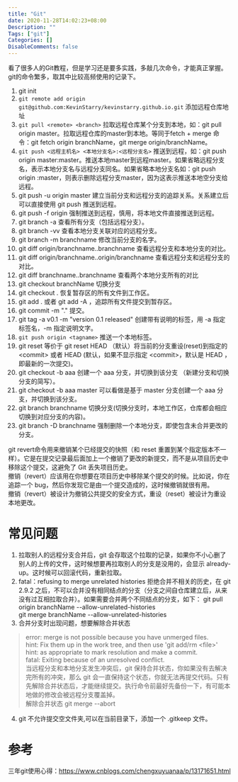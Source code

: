 ```yaml
---
title: "Git"
date: 2020-11-28T14:02:23+08:00
Description: ""
Tags: ["git"]
Categories: []
DisableComments: false
---
```

看了很多人的Git教程，但是学习还是要多实践，多敲几次命令，才能真正掌握。<!--more-->git的命令繁多，取其中比较高频使用的记录下。  

1. git init 
2. ```git remote add origin git@github.com:KevinStarry/kevinstarry.github.io.git``` 添加远程仓库地址
3. ```git pull <remote> <branch>``` 拉取远程仓库某个分支到本地，如：git pull origin master。拉取远程仓库的master到本地。等同于fetch + merge 命令：git fetch origin branchName，git merge origin/branchName。
4. ```git push <远程主机名> <本地分支名>:<远程分支名>``` 推送到远程，如：git push origin master:master。推送本地master到远程master。如果省略远程分支名，表示本地分支名与远程分支同名。如果省略本地分支名如：git push origin :master，则表示删除远程分支master，因为这表示推送本地空分支给远程。  
5. git push -u origin master 建立当前分支和远程分支的追踪关系。关系建立后可以直接使用 git push 推送到远程。
6. git push -f origin 强制推送到远程，慎用，将本地文件直接推送到远程。
7. git branch -a 查看所有分支（包括远程分支）。
8. git branch -vv 查看本地分支关联对应的远程分支。
9. git branch -m branchname 修改当前分支的名字。
10. git diff origin/branchname..branchname 查看远程分支和本地分支的对比。
11. git diff origin/branchname..origin/branchname  查看远程分支和远程分支的对比。
12. git diff branchname..branchname 查看两个本地分支所有的对比
13. git checkout branchName 切换分支
14. git checkout . 恢复暂存区的所有文件到工作区。
15. git add . 或者 git add -A ，追踪所有文件提交到暂存区。
16. git commit -m "." 提交。
17. git tag -a v0.1 -m "version 0.1 released"  创建带有说明的标签，用 -a 指定标签名，-m 指定说明文字。
18. ```git push origin <tagname>``` 推送一个本地标签。
19. git reset 等价于 git reset HEAD （默认）将当前的分支重设(reset)到指定的\<commit> 或者 HEAD (默认，如果不显示指定 \<commit>，默认是 HEAD ，即最新的一次提交)。
20. git checkout -b aaa 创建一个 aaa 分支，并切换到该分支 （新建分支和切换分支的简写）。
21. git checkout -b aaa master  可以看做是基于 master 分支创建一个 aaa 分支，并切换到该分支。
22. git branch branchname 切换分支(切换分支时，本地工作区，仓库都会相应切换到对应分支的内容)。
23. git branch -D branchname 强制删除一个本地分支，即使包含未合并更改的分支。

git revert命令用来撤销某个已经提交的快照（和 reset 重置到某个指定版本不一样）。它是在提交记录最后面加上一个撤销了更改的新提交，而不是从项目历史中移除这个提交，这避免了 Git 丢失项目历史。  
撤销（revert）应该用在你想要在项目历史中移除某个提交的时候。比如说，你在追踪一个 bug，然后你发现它是由一个提交造成的，这时候撤销就很有用。  
撤销（revert）被设计为撤销公共提交的安全方式，重设（reset）被设计为重设本地更改。

# 常见问题
1. 拉取别人的远程分支合并后，git 会存取这个拉取的记录，如果你不小心删了别人的上传的文件，这时候想要再拉取别人的分支是没用的，会显示 already-up。这时候可以回滚代码，重新拉取。
2. fatal：refusing to merge unrelated histories 拒绝合并不相关的历史，在 git 2.9.2 之后，不可以合并没有相同结点的分支（分支之间自仓库建立后，从来没有过互相拉取合并）。如果需要合并两个不同结点的分支，如下：
git pull origin branchName --allow-unrelated-histories   
git merge branchName --allow-unrelated-histories  
3. 合并分支时出现问题，想要解除合并状态
> error: merge is not possible because you have unmerged files.  
> hint: Fix them up in the work tree, and then use 'git add/rm \<file>'  
> hint: as appropriate to mark resolution and make a commit.  
> fatal: Exiting because of an unresolved conflict.  
当远程分支和本地分支发生冲突后，git 保持合并状态，你如果没有去解决完所有的冲突，那么 git 会一直保持这个状态，你就无法再提交代码。只有先解除合并状态后，才能继续提交。执行命令前最好先备份一下，有可能本地做的修改会被远程分支覆盖掉。  
解除合并状态 git merge --abort 
4. git 不允许提交空文件夹,可以在当前目录下，添加一个 .gitkeep 文件。
# 参考
三年git使用心得：<https://www.cnblogs.com/chengxuyuanaa/p/13171651.html>